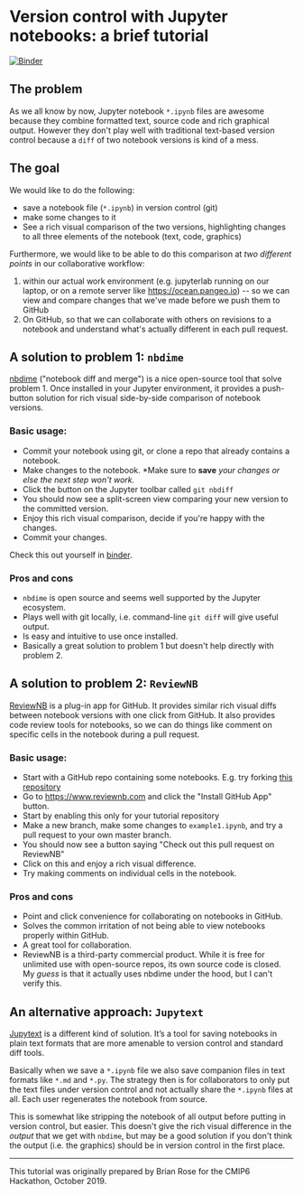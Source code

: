# Version control with Jupyter notebooks: a brief tutorial

[![Binder](https://mybinder.org/badge_logo.svg)](https://mybinder.org/v2/gh/brian-rose/notebook_diff_tutorial/master)

## The problem

As we all know by now, Jupyter notebook `*.ipynb` files are awesome because they combine formatted text, source code and rich graphical output. However they don't play well with traditional text-based version control because a `diff` of two notebook versions is kind of a mess.

## The goal

We would like to do the following:
- save a notebook file (`*.ipynb`) in version control (git)
- make some changes to it
- See a rich visual comparison of the two versions, highlighting changes to all three elements of the notebook (text, code, graphics)

Furthermore, we would like to be able to do this comparison at *two different points* in our collaborative workflow:
1. within our actual work environment (e.g. jupyterlab running on our laptop, or on a remote server like https://ocean.pangeo.io) -- so we can view and compare changes that we've made before we push them to GitHub
2. On GitHub, so that we can collaborate with others on revisions to a notebook and understand what's actually different in each pull request.

## A solution to problem 1: `nbdime`

[nbdime](https://nbdime.readthedocs.io/en/latest/) ("notebook diff and merge") is a nice open-source tool that solve problem 1. Once installed in your Jupyter environment, it provides a push-button solution for rich visual side-by-side comparison of notebook versions.

### Basic usage:

- Commit your notebook using git, or clone a repo that already contains a notebook.
- Make changes to the notebook. *Make sure to **save** *your changes or else the next step won't work.*
- Click the button on the Jupyter toolbar called `git nbdiff`
- You should now see a split-screen view comparing your new version to the committed version.
- Enjoy this rich visual comparison, decide if you're happy with the changes.
- Commit your changes.

Check this out yourself in [binder](https://mybinder.org/v2/gh/brian-rose/notebook_diff_tutorial/master).

### Pros and cons

- `nbdime` is open source and seems well supported by the Jupyter ecosystem.
- Plays well with git locally, i.e. command-line `git diff` will give useful output.
- Is easy and intuitive to use once installed.
- Basically a great solution to problem 1 but doesn't help directly with problem 2.

## A solution to problem 2: `ReviewNB`

[ReviewNB](https://www.reviewnb.com) is a plug-in app for GitHub. It provides similar rich visual diffs between notebook versions with one click from GitHub. It also provides code review tools for notebooks, so we can do things like comment on specific cells in the notebook during a pull request.

### Basic usage:

- Start with a GitHub repo containing some notebooks. E.g. try forking [this repository](https://github.com/brian-rose/notebook_diff_tutorial)
- Go to https://www.reviewnb.com and click the "Install GitHub App" button.
- Start by enabling this only for your tutorial repository
- Make a new branch, make some changes to `example1.ipynb`, and try a pull request to your own master branch.
- You should now see a button saying "Check out this pull request on ReviewNB"
- Click on this and enjoy a rich visual difference.
- Try making comments on individual cells in the notebook.

### Pros and cons

- Point and click convenience for collaborating on notebooks in GitHub.
- Solves the common irritation of not being able to view notebooks properly within GitHub.
- A great tool for collaboration.
- ReviewNB is a third-party commercial product. While it is free for unlimited use with open-source repos, its own source code is closed. My *guess* is that it actually uses nbdime under the hood, but I can't verify this.

## An alternative approach: `Jupytext`

[Jupytext](https://jupytext.readthedocs.io/en/latest/?badge=latest) is a different kind of solution. It’s a tool for saving notebooks in plain text formats that are more amenable to version control and standard diff tools.

Basically when we save a `*.ipynb` file we also save companion files in text formats like `*.md` and `*.py`. The strategy then is for collaborators to only put the text files under version control and not actually share the `*.ipynb` files at all. Each user regenerates the notebook from source.

This is somewhat like stripping the notebook of all output before putting in version control, but easier. This doesn't give the rich visual difference in the *output* that we get with `nbdime`, but may be a good solution if you don't think the output (i.e. the graphics) should be in version control in the first place.

----------------------------------------------

This tutorial was originally prepared by Brian Rose for the CMIP6 Hackathon, October 2019.
